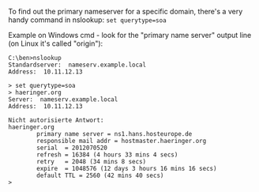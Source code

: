 To find out the primary nameserver for a specific domain, there's a very handy command in nslookup: `set querytype=soa`

Example on Windows cmd - look for the "primary name server" output line (on Linux it's called "origin"):

    C:\ben>nslookup
    Standardserver:  nameserv.example.local
    Address:  10.11.12.13

    > set querytype=soa
    > haeringer.org
    Server:  nameserv.example.local
    Address:  10.11.12.13

    Nicht autorisierte Antwort:
    haeringer.org
            primary name server = ns1.hans.hosteurope.de
            responsible mail addr = hostmaster.haeringer.org
            serial  = 2012070520
            refresh = 16384 (4 hours 33 mins 4 secs)
            retry   = 2048 (34 mins 8 secs)
            expire  = 1048576 (12 days 3 hours 16 mins 16 secs)
            default TTL = 2560 (42 mins 40 secs)
    >
